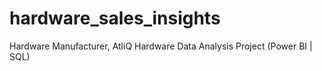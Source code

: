 # hardware_sales_insights
Hardware Manufacturer, AtliQ Hardware Data Analysis Project (Power BI | SQL)
